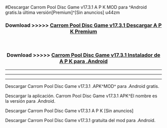 #Descargar Carrom Pool Disc Game v17.3.1  A P K MOD para ^Android gratis.la última versión[Premium]^[Sin anuncios] u44zm



<div align="center">
<h3>Download >>>>> <a href="https://es-web.web.app/?es= Carrom Pool Disc Game v17.3.1 ">Carrom Pool Disc Game v17.3.1  Descargar A P K Premium</a></h3><br>

<h3>Download >>>>> <a href="https://es-web.web.app/?es= Carrom Pool Disc Game v17.3.1 ">Carrom Pool Disc Game v17.3.1  Instalador de A P K para .Android</a></h3>
</div>


----------------------------------------------------------

----------------------------------------------------------

----------------------------------------------------------

Descargar Carrom Pool Disc Game v17.3.1  .APK^MOD^ para .Android gratis.

Descargar la aplicación. Carrom Pool Disc Game v17.3.1  APK^El nombre es la versión para .Android.

Descargar Carrom Pool Disc Game v17.3.1  A P K [Sin anuncios]

Descargar Carrom Pool Disc Game v17.3.1  gratuita del mod para .Android.